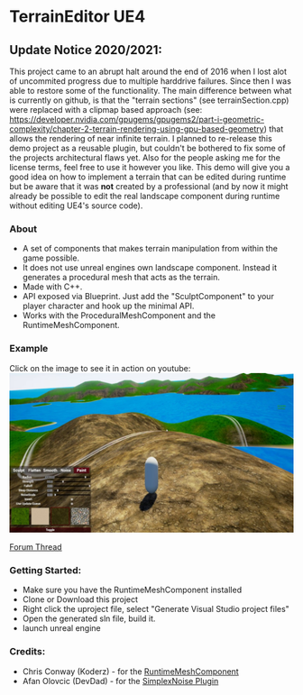 # TerrainEditor UE4
## Update Notice 2020/2021: 
This project came to an abrupt halt around the end of 2016 when I lost alot of uncommited progress due to multiple harddrive failures. Since then I was able to restore some of the functionality. The main difference between what is currently on github, is that the "terrain sections" (see terrainSection.cpp) were replaced with a clipmap based approach (see: https://developer.nvidia.com/gpugems/gpugems2/part-i-geometric-complexity/chapter-2-terrain-rendering-using-gpu-based-geometry) that allows the rendering of near infinite terrain. I planned to re-release this demo project as a reusable plugin, but couldn't be bothered to fix some of the projects architectural flaws yet.
Also for the people asking me for the license terms, feel free to use it however you like. This demo will give you a good idea on how to implement a terrain that can be edited during runtime but be aware that it was **not** created by a professional (and by now it might already be possible to edit the real landscape component during runtime without editing UE4's source code).


### About
- A set of components that makes terrain manipulation from within the game possible.
- It does not use unreal engines own landscape component. Instead it generates a procedural mesh that acts as the terrain. 
- Made with C++. 
- API exposed via Blueprint. Just add the "SculptComponent" to your player character and hook up the minimal API.
- Works with the ProceduralMeshComponent and the RuntimeMeshComponent.

### Example
Click on the image to see it in action on youtube:
[![Youtube video thumbnail](terraineditor.jpg)](http://www.youtube.com/watch?v=XmK6og7Xr6Q)


[Forum Thread](https://forums.unrealengine.com/community/work-in-progress/96841-ingame-terraineditor-with-source)


### Getting Started:
- Make sure you have the RuntimeMeshComponent installed
- Clone or Download this project
- Right click the uproject file, select "Generate Visual Studio project files"
- Open the generated sln file, build it.
- launch unreal engine 

### Credits:
- Chris Conway (Koderz) - for the [RuntimeMeshComponent](https://github.com/Koderz/UE4RuntimeMeshComponent)
- Afan Olovcic (DevDad) -  for the [SimplexNoise Plugin](https://github.com/devdad/SimplexNoise)
